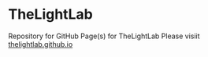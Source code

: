 # TheLightLab
Repository for GitHub Page(s) for TheLightLab
Please visiit [thelightlab.github.io](https://thelightlab.github.io)

